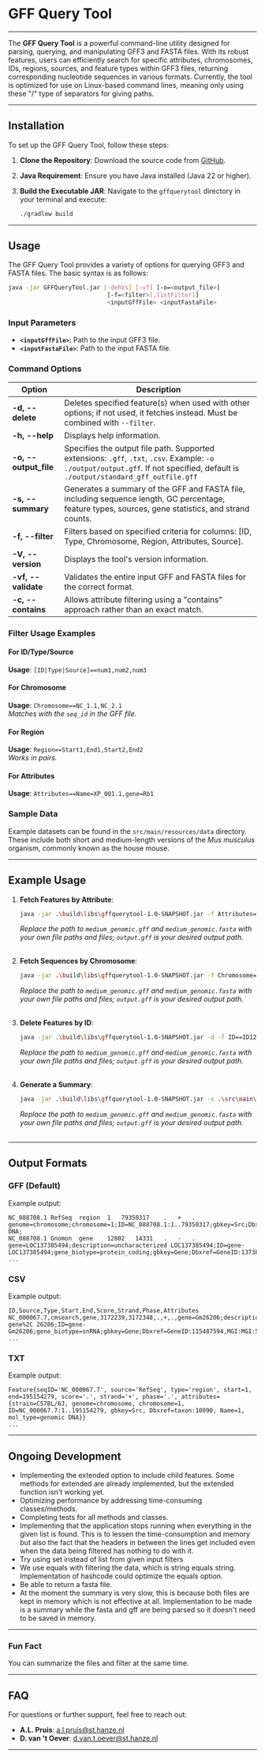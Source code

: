 
# GFF Query Tool

---

The **GFF Query Tool** is a powerful command-line utility designed for parsing, querying, and manipulating GFF3 and FASTA files. With its robust features, users can efficiently search for specific attributes, chromosomes, IDs, regions, sources, and feature types within GFF3 files, returning corresponding nucleotide sequences in various formats. Currently, the tool is optimized for use on Linux-based command lines, meaning only using these "/" type of separators for giving paths.

---

## Installation

To set up the GFF Query Tool, follow these steps:

1. **Clone the Repository**:
   Download the source code from [GitHub](https://github.com/DemiOever/GFFQueryTool.git).

2. **Java Requirement**:
   Ensure you have Java installed (Java 22 or higher).

3. **Build the Executable JAR**:
   Navigate to the `gffquerytool` directory in your terminal and execute:
   ```bash
   ./gradlew build
   ```

---

## Usage

The GFF Query Tool provides a variety of options for querying GFF3 and FASTA files. The basic syntax is as follows:

```bash
java -jar GFFQueryTool.jar [-dehVs] [-vf] [-o=<output_file>] 
                            [-f=<filter>[,listFilter]] 
                            <inputGffFile> <inputFastaFile>
```

### Input Parameters

- **`<inputGffFile>`**: Path to the input GFF3 file.
- **`<inputFastaFile>`**: Path to the input FASTA file.

### Command Options

| Option                | Description                                                                                                                                                                       |
|-----------------------|-----------------------------------------------------------------------------------------------------------------------------------------------------------------------------------|
| **-d, --delete**      | Deletes specified feature(s) when used with other options; if not used, it fetches instead. Must be combined with `--filter`.                                                     |
| **-h, --help**        | Displays help information.                                                                                                                                                        |
| **-o, --output_file** | Specifies the output file path. Supported extensions: `.gff`, `.txt`, `.csv`. Example: `-o ./output/output.gff`. If not specified, default is `./output/standard_gff_outfile.gff` |
| **-s, --summary**     | Generates a summary of the GFF and FASTA file, including sequence length, GC percentage, feature types, sources, gene statistics, and strand counts.                              |
| **-f, --filter**      | Filters based on specified criteria for columns: [ID, Type, Chromosome, Region, Attributes, Source].                                                                              |
| **-V, --version**     | Displays the tool's version information.                                                                                                                                          |
| **-vf, --validate**   | Validates the entire input GFF and FASTA files for the correct format.                                                                                                            |
| **-c, --contains**    | Allows attribute filtering using a "contains" approach rather than an exact match.                                                                                                |

### Filter Usage Examples

#### For ID/Type/Source
**Usage**: `[ID|Type|Source]==num1,num2,num3`

#### For Chromosome
**Usage**: `Chromosome==NC_1.1,NC_2.1`  
*Matches with the `seq_id` in the GFF file.*

#### For Region
**Usage**: `Region==Start1,End1,Start2,End2`  
*Works in pairs.*

#### For Attributes
**Usage**: `Attributes==Name=XP_001.1,gene=Rb1`

### Sample Data
Example datasets can be found in the `src/main/resources/data` directory. These include both short and medium-length versions of the *Mus musculus* organism, commonly known as the house mouse.

---

## Example Usage

1. **Fetch Features by Attribute**:
   ```bash
   java -jar .\build\libs\gffquerytool-1.0-SNAPSHOT.jar -f Attributes==Note=C1 .\src\main\resources\data\medium_genomic.gff .\src\main\resources\data\medium_genomic.fna -o output.gff -c -v
   ```
   *Replace the path to `medium_genomic.gff` and `medium_genomic.fasta` with your own file paths and files; `output.gff` is your desired output path.*  <br><br>

2. **Fetch Sequences by Chromosome**:
   ```bash
   java -jar .\build\libs\gffquerytool-1.0-SNAPSHOT.jar -f Chromosome==NC_000067.7,NC_000070.7 .\src\main\resources\data\medium_genomic.gff .\src\main\resources\data\medium_genomic.fna -o output.csv
   ```
   *Replace the path to `medium_genomic.gff` and `medium_genomic.fasta` with your own file paths and files; `output.gff` is your desired output path.*  <br><br>

3. **Delete Features by ID**:
   ```bash
   java -jar .\build\libs\gffquerytool-1.0-SNAPSHOT.jar -d -f ID==ID12345 .\src\main\resources\data\medium_genomic.gff .\src\main\resources\data\medium_genomic.fna -o output.txt
   ```
   *Replace the path to `medium_genomic.gff` and `medium_genomic.fasta` with your own file paths and files; `output.gff` is your desired output path.*  <br><br>

4. **Generate a Summary**:
   ```bash
   java -jar .\build\libs\gffquerytool-1.0-SNAPSHOT.jar -s .\src\main\resources\data\medium_genomic.gff .\src\main\resources\data\medium_genomic.fna
   ```
   *Replace the path to `medium_genomic.gff` and `medium_genomic.fasta` with your own file paths and files; `output.gff` is your desired output path.*  <br><br>

---

## Output Formats

### GFF (Default)
Example output:
```
NC_088708.1	RefSeq	region	1	79350317	.	+	.	genome=chromosome;chromosome=1;ID=NC_088708.1:1..79350317;gbkey=Src;Dbxref=taxon:2589382;Name=1;mol_type=genomic DNA;
NC_088708.1	Gnomon	gene	12802	14331	.	-	.	gene=LOC137385494;description=uncharacterized LOC137385494;ID=gene-LOC137385494;gene_biotype=protein_coding;gbkey=Gene;Dbxref=GeneID:137385494;Name=LOC137385494;
...
```

### CSV
Example output:
```
ID,Source,Type,Start,End,Score,Strand,Phase,Attributes
NC_000067.7,cmsearch,gene,3172239,3172348,.,+,.,gene=Gm26206;description=predicted gene%2C 26206;ID=gene-Gm26206;gene_biotype=snRNA;gbkey=Gene;Dbxref=GeneID:115487594,MGI:MGI:5455983;Name=Gm26206
...
```

### TXT
Example output:
```
Feature{seqID='NC_000067.7', source='RefSeq', type='region', start=1, end=195154279, score='.', strand='+', phase='.', attributes={strain=C57BL/6J, genome=chromosome, chromosome=1, ID=NC_000067.7:1..195154279, gbkey=Src, Dbxref=taxon:10090, Name=1, mol_type=genomic DNA}}
...
```

---

## Ongoing Development

- Implementing the extended option to include child features. Some methods for extended are already implemented, but the extended function isn't working yet.
- Optimizing performance by addressing time-consuming classes/methods.
- Completing tests for all methods and classes.
- Implementing that the application stops running when everything in the given list is found. This is to lessen the time-consumption and memory but also the fact that the headers in between the lines get included even when the data being filtered has nothing to do with it.
- Try using set instead of list from given input filters
- We use equals with filtering the data, which is string equals string. Implementation of hashcode could optimize the equals option.
- Be able to return a fasta file.
- At the moment the summary is very slow, this is because both files are kept in memory which is not effective at all. Implementation to be made is a summary while the fasta and gff are being parsed so it doesn't need to be saved in memory.

---
### Fun Fact
You can summarize the files and filter at the same time.

---
## FAQ

For questions or further support, feel free to reach out:

- **A.L. Pruis**: [a.l.pruis@st.hanze.nl](mailto:a.l.pruis@st.hanze.nl)
- **D. van 't Oever**: [d.van.t.oever@st.hanze.nl](mailto:d.van.t.oever@st.hanze.nl)

---